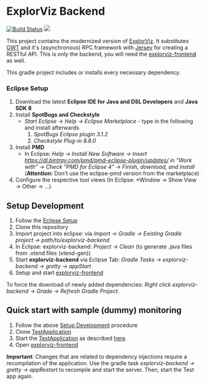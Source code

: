 # ExplorViz Backend
<a href="https://travis-ci.org/ExplorViz/explorviz-backend"><img src="https://travis-ci.org/ExplorViz/explorviz-backend.svg?branch=master" alt="Build Status"></a>
[![](https://img.shields.io/docker/pulls/explorviz/explorviz-docker.svg)](https://hub.docker.com/r/explorviz/explorviz-docker "Click to view the image on Docker Hub")

This project contains the modernized version of [ExplorViz](https://github.com/ExplorViz/Explorviz). 
It substitutes [GWT](http://www.gwtproject.org/) and it's (asynchronous) RPC framework with [Jersey](https://jersey.java.net/) for creating a RESTful API. 
This is only the backend, you will need the [explorviz-frontend](https://github.com/ExplorViz/explorviz-frontend) as well.

This gradle project includes or installs every necessary dependency.

### Eclipse Setup
1. Download the latest **Eclipse IDE for Java and DSL Developers** and **Java SDK 8**
2. Install **SpotBugs and Checkstyle**
    - *Start Eclipse -> Help -> Eclipse Marketplace* - type in the following and install afterwards
       1. *SpotBugs Eclipse plugin 3.1.2*
       2. *Checkstyle Plug-in 8.8.0*
3. Install **PMD**
    - In Eclipse: *Help -> Install New Software -> Insert https://dl.bintray.com/pmd/pmd-eclipse-plugin/updates/ in "Work with" -> Check "PMD for Eclipse 4" -> Finish, download, and install* (**Attention:** Don't use the eclipse-pmd version from the marketplace)
4. Configure the respective tool views (In Eclipse: *Window -> Show View -> Other -> ...)

## Setup Development
1. Follow the [Eclipse Setup](https://github.com/ExplorViz/explorviz-backend#eclipse-setup)
2. Clone this repository
3. Import project into eclipse: via *Import -> Gradle -> Existing Gradle project -> path/to/explorviz-backend*
4. In Eclipse: explorviz-backend: *Project -> Clean* (to generate .java files from .xtend files (xtend-gen))
5. Start **explorviz-backend** via Eclipse Tab: *Gradle Tasks -> explorviz-backend -> gretty -> appStart*
6. Setup and start [explorviz-frontend](https://github.com/ExplorViz/explorviz-frontend)

To force the download of newly added dependencies: *Right click explorviz-backend -> Grade -> Refresh Gradle Project*. 

## Quick start with sample (dummy) monitoring

1. Follow the above [Setup Development](#setup-development) procedure
2. Clone [TestApplication](https://github.com/czirkelbach/kiekerSampleApplication)
3. Start the [TestApplication](https://github.com/czirkelbach/kiekerSampleApplication) as described [here](https://github.com/czirkelbach/kiekerSampleApplication/blob/master/README.md).
4. Open [explorviz-frontend](https://github.com/ExplorViz/explorviz-frontend)

**Important**: Changes that are related to dependency injections require a recompilation of the application. Use the gradle task *explorviz-backend -> gretty -> appRestart* to recompile and start the server. Then, start the Test app again.
